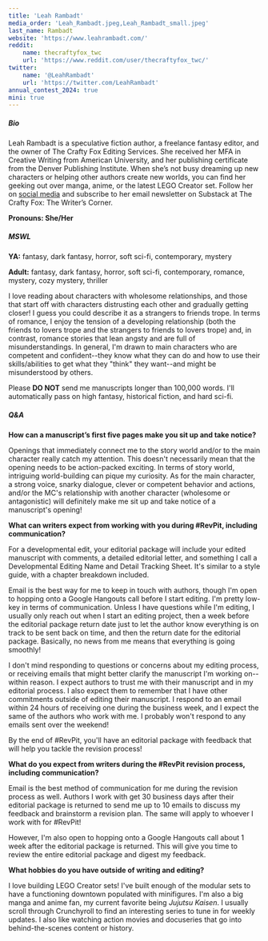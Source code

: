 ```yaml
---
title: 'Leah Rambadt'
media_order: 'Leah_Rambadt.jpeg,Leah_Rambadt_small.jpeg'
last_name: Rambadt
website: 'https://www.leahrambadt.com/'
reddit:
    name: thecraftyfox_twc
    url: 'https://www.reddit.com/user/thecraftyfox_twc/'
twitter:
    name: '@LeahRambadt'
    url: 'https://twitter.com/LeahRambadt'
annual_contest_2024: true
mini: true
---
```


##### Bio

Leah Rambadt is a speculative fiction author, a freelance fantasy editor, and the owner of The Crafty Fox Editing Services. She received her MFA in Creative Writing from American University, and her publishing certificate from the Denver Publishing Institute. When she’s not busy dreaming up new characters or helping other authors create new worlds, you can find her geeking out over manga, anime, or the latest LEGO Creator set. Follow her on [social media](linktr.ee/leahrambadt) and subscribe to her email newsletter on Substack at The Crafty Fox: The Writer’s Corner.

**Pronouns: She/Her**

##### MSWL

**YA:** fantasy, dark fantasy, horror, soft sci-fi, contemporary, mystery

**Adult:** fantasy, dark fantasy, horror, soft sci-fi, contemporary, romance, mystery, cozy mystery, thriller

I love reading about characters with wholesome relationships, and those that start off with characters distrusting each other and gradually getting closer! I guess you could describe it as a strangers to friends trope. In terms of romance, I enjoy the tension of a developing relationship (both the friends to lovers trope and the strangers to friends to lovers trope) and, in contrast, romance stories that lean angsty and are full of misunderstandings. In general, I'm drawn to main characters who are competent and confident--they know what they can do and how to use their skills/abilities to get what they "think" they want--and might be misunderstood by others.

Please **DO NOT** send me manuscripts longer than 100,000 words. I'll automatically pass on high fantasy, historical fiction, and hard sci-fi.

##### Q&A

**How can a manuscript’s first five pages make you sit up and take notice?**

Openings that immediately connect me to the story world and/or to the main character really catch my attention. This doesn't necessarily mean that the opening needs to be action-packed exciting. In terms of story world, intriguing world-building can pique my curiosity. As for the main character, a strong voice, snarky dialogue, clever or competent behavior and actions, and/or the MC's relationship with another character (wholesome or antagonistic) will definitely make me sit up and take notice of a manuscript's opening!

**What can writers expect from working with you during #RevPit, including communication?**

For a developmental edit, your editorial package will include your edited manuscript with comments, a detailed editorial letter, and something I call a Developmental Editing Name and Detail Tracking Sheet. It's similar to a style guide, with a chapter breakdown included. 

Email is the best way for me to keep in touch with authors, though I'm open to hopping onto a Google Hangouts call before I start editing. I'm pretty low-key in terms of communication. Unless I have questions while I'm editing, I usually only reach out when I start an editing project, then a week before the editorial package return date just to let the author know everything is on track to be sent back on time, and then the return date for the editorial package. Basically, no news from me means that everything is going smoothly! 

I don't mind responding to questions or concerns about my editing process, or receiving emails that might better clarify the manuscript I'm working on--within reason. I expect authors to trust me with their manuscript and in my editorial process. I also expect them to remember that I have other commitments outside of editing their manuscript. I respond to an email within 24 hours of receiving one during the business week, and I expect the same of the authors who work with me. I probably won't respond to any emails sent over the weekend!

By the end of #RevPit, you'll have an editorial package with feedback that will help you tackle the revision process!

**What do you expect from writers during the #RevPit revision process, including communication?**

Email is the best method of communication for me during the revision process as well. Authors I work with get 30 business days after their editorial package is returned to send me up to 10 emails to discuss my feedback and brainstorm a revision plan. The same will apply to whoever I work with for #RevPit!

However, I'm also open to hopping onto a Google Hangouts call about 1 week after the editorial package is returned. This will give you time to review the entire editorial package and digest my feedback. 

**What hobbies do you have outside of writing and editing?**

I love building LEGO Creator sets! I've built enough of the modular sets to have a functioning downtown populated with minifigures. I'm also a big manga and anime fan, my current favorite being _Jujutsu Kaisen_. I usually scroll through Crunchyroll to find an interesting series to tune in for weekly updates. I also like watching action movies and docuseries that go into behind-the-scenes content or history. 